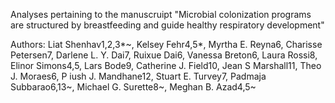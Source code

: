 Analyses pertaining to the manuscruipt "Microbial colonization programs are structured by breastfeeding and guide healthy respiratory development"

Authors: Liat Shenhav1,2,3*~, Kelsey Fehr4,5*, Myrtha E. Reyna6, Charisse Petersen7, Darlene L. Y. Dai7, Ruixue Dai6, 
Vanessa Breton6, Laura Rossi8, Elinor Simons4,5, Lars Bode9, Catherine J. Field10, Jean S Marshall11, Theo J. Moraes6, P
iush J. Mandhane12, Stuart E. Turvey7, Padmaja Subbarao6,13~, Michael G. Surette8~, 
Meghan B. Azad4,5~
